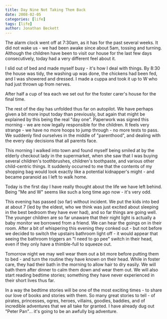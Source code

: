 ```yaml
---
title: Day Nine Not Taking Them Back
date: 2008-02-05
categories: [life]
tags: [life]
author: Jonathan Beckett
---
```


The alarm clock went off at 7:30am, as it has for the past several weeks. It did not wake us - we had been awake since about 5am, tossing and turning. Although the children have been to visit our house for the last few days consecutively, today had a very different feel about it.

I slid out of bed and made myself busy - it's how I deal with things. By 8:30 the house was tidy, the washing up was done, the chickens had been fed, and I was showered and dressed. I made a cuppa and took it up to W who had just thrown up from nerves.

After half a cup of tea each we set out for the foster carer's house for the final time.

The rest of the day has unfolded thus far on autopilot. We have perhaps given a bit more input today than previously, but again that might be explained by this being the real "day one". Paperwork was signed this morning - we are now legally responsible for the children. It feels very strange - we have no more hoops to jump through - no more tests to pass. We suddenly find ourselves in the middle of "parenthood", and dealing with the every day decisions that all parents face.

This morning I walked into town and found myself being smiled at by the elderly checkout lady in the supermarket, when she saw that I was buying several children's toothbrushes, children's toothpaste, and various other child-centric things. It suddenly occurred to me that the contents of my shopping bag would look exactly like a potential kidnapper's might - and became paranoid as I left to walk home.

Today is the first day I have really thought about the life we have left behind. Being "Me and W" seems like such a long time ago now - it's very odd.

This evening has passed (so far) without incident. We put the kids into bed at about 7 (led by the eldest, who we think was just excited about sleeping in the best bedroom they have ever had), and so far things are going well. The younger children are so far unaware that their night light is actually a baby monitor we borrowed from a friend. We can hear the goings on in their room. After a bit of whispering this evening they conked out - but not before we decided to switch the upstairs bathroom light off - it would appear that seeing the bathroom triggers an "I need to go pee" switch in their head, even if they only have a thimble-full to squeeze out.

Tomorrow night we may well wear them out a bit more before putting them to bed - and turn the routine they have known on their head. While in foster care, they had their bath in the morning to allow hair to dry easily. We will bath them after dinner to calm them down and wear them out. We will also start reading bedtime stories; something they have never experienced in their short lives thus far.

In a way the bedtime stories will be one of the most exciting times - to share our love of books and stories with them. So many great stories to tell - of pirates, princesses, ogres, heroes, villains, goodies, baddies, and of incredible adventures that we all take for granted. I have already dug out "Peter Pan"... it's going to be an awfully big adventure.